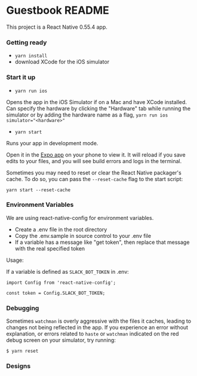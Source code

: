 # Guestbook README

This project is a React Native 0.55.4 app.

### Getting ready

- `yarn install`
- download XCode for the iOS simulator

### Start it up

- `yarn run ios`

Opens the app in the iOS Simulator if on a Mac and have XCode installed. Can specify the hardware by clicking the "Hardware" tab while running the simulator or by adding the hardware name as a flag, `yarn run ios simulator="<hardware>"`

- `yarn start`

Runs your app in development mode.

Open it in the [Expo app](https://expo.io) on your phone to view it. It will reload if you save edits to your files, and you will see build errors and logs in the terminal.

Sometimes you may need to reset or clear the React Native packager's cache. To do so, you can pass the `--reset-cache` flag to the start script:

```
yarn start --reset-cache
```

### Environment Variables

We are using react-native-config for environment variables. 

- Create a .env file in the root directory
- Copy the .env.sample in source control to your .env file
- If a variable has a message like "get token", then replace that message with the real specified token

Usage:

If a variable is defined as `SLACK_BOT_TOKEN` in .env:

```
import Config from 'react-native-config';

const token = Config.SLACK_BOT_TOKEN;
```

### Debugging

Sometimes `watchman` is overly aggressive with the files it caches, leading to changes not being reflected in the app. If you experience an error without explanation, or errors related to `haste` or `watchman` indicated on the red debug screen on your simulator, try running:

    $ yarn reset

### Designs
